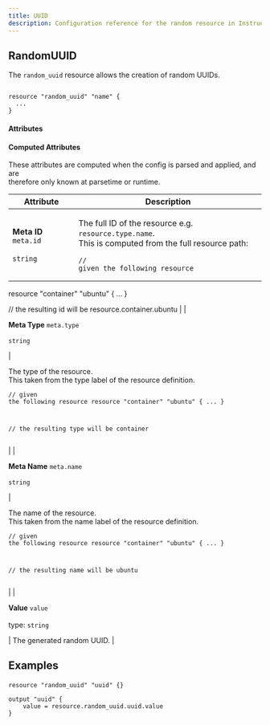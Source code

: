 ```yaml
---
title: UUID
description: Configuration reference for the random resource in Instruqt labs
---
```



## RandomUUID

The `random_uuid` resource allows the creation of random UUIDs.

```hcl

resource "random_uuid" "name" {
  ...
}

```

#### Attributes

#### Computed Attributes

These attributes are computed when the config is parsed and applied, and are\
therefore only known at parsetime or runtime.

| Attribute                                                                           | Description                                                                                                                                                                                                                                                                                                 |
| ----------------------------------------------------------------------------------- | ----------------------------------------------------------------------------------------------------------------------------------------------------------------------------------------------------------------------------------------------------------------------------------------------------------- |
| <p><strong>Meta ID</strong> <code>meta.id</code><br><br><code>string</code></p>     | <p>The full ID of the resource e.g. `resource.type.name`.<br>This is computed from the full resource path:</p><pre class="language-hcl"><code class="lang-hcl">// given the following resource
resource "container" "ubuntu" {
  ...
}

// the resulting id will be
resource.container.ubuntu
</code></pre> |
| <p><strong>Meta Type</strong> <code>meta.type</code><br><br><code>string</code></p> | <p>The type of the resource.<br>This taken from the type label of the resource definition.</p><pre class="language-hcl"><code class="lang-hcl">// given the following resource
resource "container" "ubuntu" {
  ...
}

// the resulting type will be
container
</code></pre>                               |
| <p><strong>Meta Name</strong> <code>meta.name</code><br><br><code>string</code></p> | <p>The name of the resource.<br>This taken from the name label of the resource definition.</p><pre class="language-hcl"><code class="lang-hcl">// given the following resource
resource "container" "ubuntu" {
  ...
}

// the resulting name will be
ubuntu
</code></pre>                                  |
| <p><strong>Value</strong> <code>value</code><br><br>type: <code>string</code></p>   | The generated random UUID.                                                                                                                                                                                                                                                                                  |

## Examples

####

```hcl
resource "random_uuid" "uuid" {}

output "uuid" {
    value = resource.random_uuid.uuid.value
}

```
